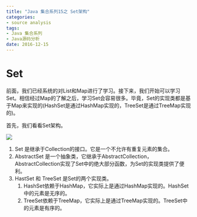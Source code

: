 ```yaml
---
title: "Java 集合系列15之 Set架构"
categories: 
- source analysis
tags: 
- Java 集合系列
- Java源码分析
date: 2016-12-15
---
```


# Set

前面，我们已经系统的对List和Map进行了学习。接下来，我们开始可以学习Set。相信经过Map的了解之后，学习Set会容易很多。毕竟，Set的实现类都是基于Map来实现的(HashSet是通过HashMap实现的，TreeSet是通过TreeMap实现的)。

首先，我们看看Set架构。

![](http://oov0wb0gl.bkt.clouddn.com/2017-06-08-14969275258628.jpg)

1. Set 是继承于Collection的接口。它是一个不允许有重复元素的集合。
2. AbstractSet 是一个抽象类，它继承于AbstractCollection，AbstractCollection实现了Set中的绝大部分函数，为Set的实现类提供了便利。
3. HastSet 和 TreeSet 是Set的两个实现类。
    1. HashSet依赖于HashMap，它实际上是通过HashMap实现的。HashSet中的元素是无序的。
    2. TreeSet依赖于TreeMap，它实际上是通过TreeMap实现的。TreeSet中的元素是有序的。

